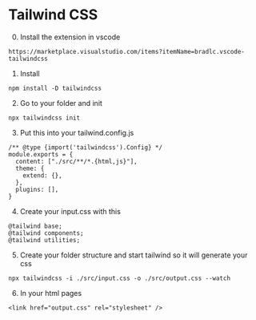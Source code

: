 # Tailwind CSS

0. Install the extension in vscode

`https://marketplace.visualstudio.com/items?itemName=bradlc.vscode-tailwindcss`

1. Install 

`npm install -D tailwindcss`

2. Go to your folder and init 

`npx tailwindcss init`

3. Put this into your tailwind.config.js
```
/** @type {import('tailwindcss').Config} */
module.exports = {
  content: ["./src/**/*.{html,js}"],
  theme: {
    extend: {},
  },
  plugins: [],
}
```
4. Create your input.css with this
```
@tailwind base;
@tailwind components;
@tailwind utilities;
```
5. Create your folder structure and start tailwind so it will generate your css 

`npx tailwindcss -i ./src/input.css -o ./src/output.css --watch`

6. In your html pages 

`<link href="output.css" rel="stylesheet" />`